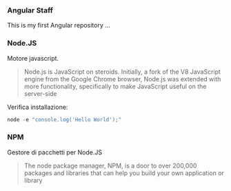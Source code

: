 ### Angular Staff
This is my first Angular repository ...

### Node.JS
Motore javascript.

> Node.js is JavaScript on steroids. Initially, a fork of the V8 JavaScript engine from the Google Chrome browser, Node.js was extended with more functionality, specifically to make JavaScript useful on the server-side

Verifica installazione:
```javascript
node -e "console.log('Hello World');"
```


### NPM
Gestore di pacchetti per Node.JS
> The node package manager, NPM, is a door to over 200,000 packages and libraries that can help you build your own application or library
